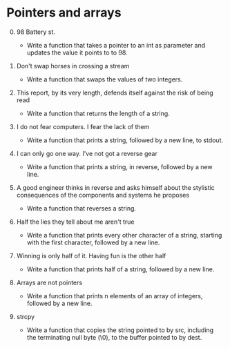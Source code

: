 # Pointers and arrays

0. 98 Battery st.
    - Write a function that takes a pointer to an int as parameter and updates the value it points to to 98.

1. Don't swap horses in crossing a stream
    - Write a function that swaps the values of two integers.

2. This report, by its very length, defends itself against the risk of being read
    - Write a function that returns the length of a string.

3. I do not fear computers. I fear the lack of them
    - Write a function that prints a string, followed by a new line, to stdout.

4. I can only go one way. I've not got a reverse gear
    - Write a function that prints a string, in reverse, followed by a new line.

5. A good engineer thinks in reverse and asks himself about the stylistic consequences of the components and systems he proposes
    - Write a function that reverses a string.
    
6. Half the lies they tell about me aren't true
    - Write a function that prints every other character of a string, starting with the first character, followed by a new line.

7. Winning is only half of it. Having fun is the other half
    - Write a function that prints half of a string, followed by a new line.

8. Arrays are not pointers
    - Write a function that prints n elements of an array of integers, followed by a new line.

9. strcpy
    - Write a function that copies the string pointed to by src, including the terminating null byte (\0), to the buffer pointed to by dest.